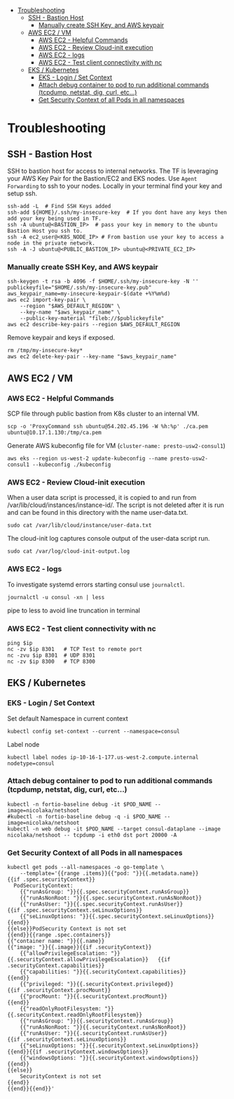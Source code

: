 <!-- TOC -->

- [Troubleshooting](#troubleshooting)
  - [SSH - Bastion Host](#ssh---bastion-host)
    - [Manually create SSH Key, and AWS keypair](#manually-create-ssh-key-and-aws-keypair)
  - [AWS EC2 / VM](#aws-ec2--vm)
    - [AWS EC2 - Helpful Commands](#aws-ec2---helpful-commands)
    - [AWS EC2 - Review Cloud-init execution](#aws-ec2---review-cloud-init-execution)
    - [AWS EC2 - logs](#aws-ec2---logs)
    - [AWS EC2 - Test client connectivity with nc](#aws-ec2---test-client-connectivity-with-nc)
  - [EKS / Kubernetes](#eks--kubernetes)
    - [EKS - Login / Set Context](#eks---login--set-context)
    - [Attach debug container to pod to run additional commands (tcpdump, netstat, dig, curl, etc...)](#attach-debug-container-to-pod-to-run-additional-commands-tcpdump-netstat-dig-curl-etc)
    - [Get Security Context of all Pods in all namespaces](#get-security-context-of-all-pods-in-all-namespaces)

<!-- /TOC -->
# Troubleshooting

## SSH - Bastion Host
SSH to bastion host for access to internal networks.  The TF is leveraging your AWS Key Pair for the Bastion/EC2 and EKS nodes.  Use `Agent Forwarding` to ssh to your nodes.  Locally in your terminal find your key and setup ssh.
```
ssh-add -L  # Find SSH Keys added
ssh-add ${HOME}/.ssh/my-insecure-key  # If you dont have any keys then add your key being used in TF.
ssh -A ubuntu@<BASTION_IP>  # pass your key in memory to the ubuntu Bastion Host you ssh to.
ssh -A ec2_user@<K8S_NODE_IP> # From bastion use your key to access a node in the private network.
ssh -A -J ubuntu@<PUBLIC_BASTION_IP> ubuntu@<PRIVATE_EC2_IP>
```

### Manually create SSH Key, and AWS keypair
```
ssh-keygen -t rsa -b 4096 -f $HOME/.ssh/my-insecure-key -N ''
publickeyfile="$HOME/.ssh/my-insecure-key.pub"
aws_keypair_name=my-insecure-keypair-$(date +%Y%m%d)
aws ec2 import-key-pair \
    --region "$AWS_DEFAULT_REGION" \
    --key-name "$aws_keypair_name" \
    --public-key-material "fileb://$publickeyfile"
aws ec2 describe-key-pairs --region $AWS_DEFAULT_REGION
```
 
Remove keypair and keys if exposed.
```
rm /tmp/my-insecure-key*
aws ec2 delete-key-pair --key-name "$aws_keypair_name"
```




## AWS EC2 / VM

### AWS EC2 - Helpful Commands

SCP file through public bastion from K8s cluster to an internal VM.
```
scp -o 'ProxyCommand ssh ubuntu@54.202.45.196 -W %h:%p' ./ca.pem ubuntu@10.17.1.130:/tmp/ca.pem
```

Generate AWS kubeconfig file for VM (`cluster-name: presto-usw2-consul1`)
```
aws eks --region us-west-2 update-kubeconfig --name presto-usw2-consul1 --kubeconfig ./kubeconfig
```

### AWS EC2 - Review Cloud-init execution
When a user data script is processed, it is copied to and run from /var/lib/cloud/instances/instance-id/. The script is not deleted after it is run and can be found in this directory with the name user-data.txt.  
```
sudo cat /var/lib/cloud/instance/user-data.txt
```
The cloud-init log captures console output of the user-data script run.
```
sudo cat /var/log/cloud-init-output.log
```

### AWS EC2 - logs
To investigate systemd errors starting consul use `journalctl`.  
```
journalctl -u consul -xn | less
```
pipe to less to avoid line truncation in terminal

### AWS EC2 - Test client connectivity with nc
```
ping $ip
nc -zv $ip 8301   # TCP Test to remote port
nc -zvu $ip 8301  # UDP 8301
nc -zv $ip 8300   # TCP 8300
```

## EKS / Kubernetes

### EKS - Login / Set Context
Set default Namespace in current context
```
kubectl config set-context --current --namespace=consul
```

Label node
```
kubectl label nodes ip-10-16-1-177.us-west-2.compute.internal nodetype=consul
```

### Attach debug container to pod to run additional commands (tcpdump, netstat, dig, curl, etc...)
```
kubectl -n fortio-baseline debug -it $POD_NAME --image=nicolaka/netshoot
#kubectl -n fortio-baseline debug -q -i $POD_NAME --image=nicolaka/netshoot
kubectl -n web debug -it $POD_NAME --target consul-dataplane --image nicolaka/netshoot -- tcpdump -i eth0 dst port 20000 -A
```

### Get Security Context of all Pods in all namespaces
```
kubectl get pods --all-namespaces -o go-template \
    --template='{{range .items}}{{"pod: "}}{{.metadata.name}}
{{if .spec.securityContext}}
  PodSecurityContext:
    {{"runAsGroup: "}}{{.spec.securityContext.runAsGroup}}                               
    {{"runAsNonRoot: "}}{{.spec.securityContext.runAsNonRoot}}                           
    {{"runAsUser: "}}{{.spec.securityContext.runAsUser}}                                 {{if .spec.securityContext.seLinuxOptions}}
    {{"seLinuxOptions: "}}{{.spec.securityContext.seLinuxOptions}}                       {{end}}
{{else}}PodSecurity Context is not set
{{end}}{{range .spec.containers}}
{{"container name: "}}{{.name}}
{{"image: "}}{{.image}}{{if .securityContext}}                                      
    {{"allowPrivilegeEscalation: "}}{{.securityContext.allowPrivilegeEscalation}}   {{if .securityContext.capabilities}}
    {{"capabilities: "}}{{.securityContext.capabilities}}                           {{end}}
    {{"privileged: "}}{{.securityContext.privileged}}                               {{if .securityContext.procMount}}
    {{"procMount: "}}{{.securityContext.procMount}}                                 {{end}}
    {{"readOnlyRootFilesystem: "}}{{.securityContext.readOnlyRootFilesystem}}       
    {{"runAsGroup: "}}{{.securityContext.runAsGroup}}                               
    {{"runAsNonRoot: "}}{{.securityContext.runAsNonRoot}}                           
    {{"runAsUser: "}}{{.securityContext.runAsUser}}                                 {{if .securityContext.seLinuxOptions}}
    {{"seLinuxOptions: "}}{{.securityContext.seLinuxOptions}}                       {{end}}{{if .securityContext.windowsOptions}}
    {{"windowsOptions: "}}{{.securityContext.windowsOptions}}                       {{end}}
{{else}}
    SecurityContext is not set
{{end}}
{{end}}{{end}}'
```